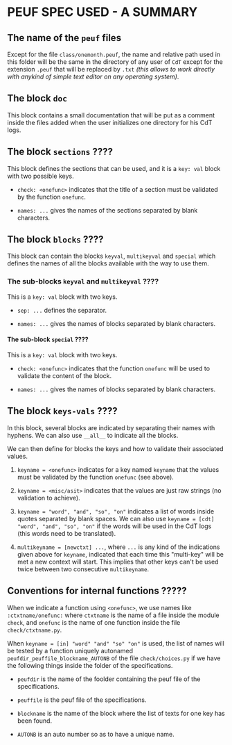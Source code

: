 PEUF SPEC USED - A SUMMARY
==========================

The name of the `peuf` files
----------------------------

Except for the file `class/onemonth.peuf`, the name and relative path used in this folder will be the same in the directory of any user of `CdT` except for the extension `.peuf` that will be replaced by `.txt` *(this allows to work directly with anykind of simple text editor on any operating system)*.



The block `doc`
---------------

This block contains a small documentation that will be put as a comment inside the files added when the user initializes one directory for his CdT logs.



The block `sections`     ????
--------------------

This block defines the sections that can be used, and it is a `key: val` block with two possible keys.

  * `check: <onefunc>` indicates that the title of a section must be validated by the function ``onefunc``.

  * `names: ...` gives the names of the sections separated by blank characters.



The block `blocks`     ????
------------------

This block can contain the blocks `keyval`, `multikeyval` and `special` which defines the names of all the blocks available with the way to use them.


### The sub-blocks `keyval` and `multikeyval`     ????

This is a `key: val` block with two keys.

  * `sep: ...` defines the separator.
        
  * `names: ...` gives the names of blocks separated by blank characters.


#### The sub-block `special`     ????

This is a `key: val` block with two keys.

  * `check: <onefunc>` indicates that the function ``onefunc`` will be used to validate the content of the block.

  * `names: ...` gives the names of blocks separated by blank characters.



The block `keys-vals`     ????
---------------------

In this block, several blocks are indicated by separating their names with hyphens. We can also use ``__all__`` to indicate all the blocks.


We can then define for blocks the keys and how to validate their associated values.

  1. ``keyname = <onefunc>`` indicates for a key named ``keyname`` that the values must be validated by the function ``onefunc`` (see above).

  2. ``keyname = <misc/asit>`` indicates that the values are just raw strings (no validation to achieve).

  3. ``keyname = "word", "and", "so", "on"`` indicates a list of words inside quotes separated by blank spaces.
  We can also use ``keyname = [cdt] "word", "and", "so", "on"`` if the words will be used in the CdT logs (this words need to be translated).

  4. ``multikeyname = [newctxt] ...``, where ``...`` is any kind of the indications given above for ``keyname``, indicated that each time this "multi-key" will be met a new context will start.
  This implies that other keys can't be used twice between two consecutive ``multikeyname``.



Conventions for internal functions   ?????
----------------------------------

When we indicate a function using `<onefunc>`, we use names like `:ctxtname/onefunc:` where `ctxtname` is the name of a file inside the module `check`, and `onefunc` is the name of one function inside the file `check/ctxtname.py`.


When ``keyname = [in] "word" "and" "so" "on"`` is used, the list of names will be tested by a function uniquely autonamed `peufdir_peuffile_blockname_AUTONB` of the file `check/choices.py` if we have the following things inside the folder of the specifications.

   * `peufdir` is the name of the foolder containing the peuf file of the specifications.

   * `peuffile` is the peuf file of the specifications.

   * `blockname` is the name of the block where the list of texts for one key has been found.

   * `AUTONB` is an auto number so as to have a unique name.

